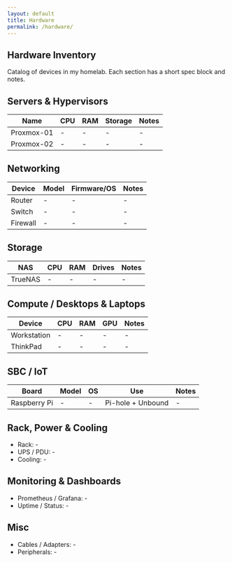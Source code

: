 ```yaml
---
layout: default
title: Hardware
permalink: /hardware/
---
```


<section class="card">
  <h1>Hardware Inventory</h1>
  <p>Catalog of devices in my homelab. Each section has a short spec block and notes.</p>
</section>

<section class="card">
  <h2>Servers & Hypervisors</h2>
  <table>
    <thead><tr><th>Name</th><th>CPU</th><th>RAM</th><th>Storage</th><th>Notes</th></tr></thead>
    <tbody>
      <tr><td>Proxmox-01</td><td>-</td><td>-</td><td>-</td><td>-</td></tr>
      <tr><td>Proxmox-02</td><td>-</td><td>-</td><td>-</td><td>-</td></tr>
    </tbody>
  </table>
</section>

<section class="card">
  <h2>Networking</h2>
  <table>
    <thead><tr><th>Device</th><th>Model</th><th>Firmware/OS</th><th>Notes</th></tr></thead>
    <tbody>
      <tr><td>Router</td><td>-</td><td>-</td><td>-</td></tr>
      <tr><td>Switch</td><td>-</td><td>-</td><td>-</td></tr>
      <tr><td>Firewall</td><td>-</td><td>-</td><td>-</td></tr>
    </tbody>
  </table>
</section>

<section class="card">
  <h2>Storage</h2>
  <table>
    <thead><tr><th>NAS</th><th>CPU</th><th>RAM</th><th>Drives</th><th>Notes</th></tr></thead>
    <tbody>
      <tr><td>TrueNAS</td><td>-</td><td>-</td><td>-</td><td>-</td></tr>
    </tbody>
  </table>
</section>

<section class="card">
  <h2>Compute / Desktops & Laptops</h2>
  <table>
    <thead><tr><th>Device</th><th>CPU</th><th>RAM</th><th>GPU</th><th>Notes</th></tr></thead>
    <tbody>
      <tr><td>Workstation</td><td>-</td><td>-</td><td>-</td><td>-</td></tr>
      <tr><td>ThinkPad</td><td>-</td><td>-</td><td>-</td><td>-</td></tr>
    </tbody>
  </table>
</section>

<section class="card">
  <h2>SBC / IoT</h2>
  <table>
    <thead><tr><th>Board</th><th>Model</th><th>OS</th><th>Use</th><th>Notes</th></tr></thead>
    <tbody>
      <tr><td>Raspberry Pi</td><td>-</td><td>-</td><td>Pi-hole + Unbound</td><td>-</td></tr>
    </tbody>
  </table>
</section>

<section class="card">
  <h2>Rack, Power & Cooling</h2>
  <ul>
    <li>Rack: -</li>
    <li>UPS / PDU: -</li>
    <li>Cooling: -</li>
  </ul>
</section>

<section class="card">
  <h2>Monitoring & Dashboards</h2>
  <ul>
    <li>Prometheus / Grafana: -</li>
    <li>Uptime / Status: -</li>
  </ul>
</section>

<section class="card">
  <h2>Misc</h2>
  <ul>
    <li>Cables / Adapters: -</li>
    <li>Peripherals: -</li>
  </ul>
</section>
